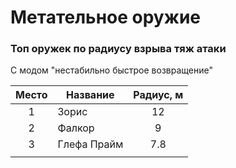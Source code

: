 
# Метательное оружие

### Топ оружек по радиусу взрыва тяж атаки
С модом "нестабильно быстрое возвращение"

| Место | Название    | Радиус, м |
| :---: | ---------- | :-------: |
|   1   | Зорис       |    12     |
|   2   | Фалкор      |     9     |
|   3   | Глефа Прайм |    7.8    |
|       |             |           |

